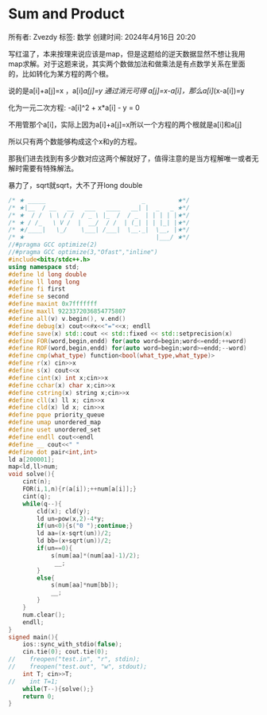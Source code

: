 # Sum and Product

所有者: Zvezdy
标签: 数学
创建时间: 2024年4月16日 20:20

写红温了，本来按理来说应该是map，但是这题给的逆天数据显然不想让我用map求解。对于这题来说，其实两个数做加法和做乘法是有点数学关系在里面的，比如转化为某方程的两个根。

说的是a[i]+a[j]=x ，a[i]*a[j]=y  通过消元可得 a[j]=x-a[i]，那么a[i]*(x-a[i])=y

化为一元二次方程:  -a[i]^2 + x*a[i] - y = 0

不用管那个a[i]，实际上因为a[i]+a[j]=x所以一个方程的两个根就是a[i]和a[j]

所以只有两个数能够构成这个x和y的方程。

那我们进去找到有多少数对应这两个解就好了，值得注意的是当方程解唯一或者无解时需要有特殊解法。

暴力了，sqrt就sqrt，大不了开long double

```cpp
/* ★ _____                           _         ★*/
/* ★|__  / __   __   ___   ____   __| |  _   _ ★*/
/* ★  / /  \ \ / /  / _ \ |_  /  / _  | | | | |★*/
/* ★ / /_   \ V /  |  __/  / /  | (_| | | |_| |★*/
/* ★/____|   \_/    \___| /___|  \__._|  \__, |★*/
/* ★                                     |___/ ★*/
//#pragma GCC optimize(2)
//#pragma GCC optimize(3,"Ofast","inline")
#include<bits/stdc++.h>
using namespace std;
#define ld long double
#define ll long long
#define fi first
#define se second
#define maxint 0x7fffffff
#define maxll 9223372036854775807
#define all(v) v.begin(), v.end()
#define debug(x) cout<<#x<<"="<<x; endll
#define save(x) std::cout << std::fixed << std::setprecision(x)
#define FOR(word,begin,endd) for(auto word=begin;word<=endd;++word)
#define ROF(word,begin,endd) for(auto word=begin;word>=endd;--word)
#define cmp(what_type) function<bool(what_type,what_type)>
#define r(x) cin>>x
#define s(x) cout<<x
#define cint(x) int x;cin>>x
#define cchar(x) char x;cin>>x
#define cstring(x) string x;cin>>x
#define cll(x) ll x; cin>>x
#define cld(x) ld x; cin>>x
#define pque priority_queue
#define umap unordered_map
#define uset unordered_set
#define endll cout<<endl
#define __ cout<<" "
#define dot pair<int,int>
ld a[200001];
map<ld,ll>num;
void solve(){
    cint(n);
    FOR(i,1,n){r(a[i]);++num[a[i]];}
    cint(q);
    while(q--){
        cld(x); cld(y);
        ld un=pow(x,2)-4*y;
        if(un<0){s("0 ");continue;}
        ld aa=(x-sqrt(un))/2;
        ld bb=(x+sqrt(un))/2;
        if(un==0){
            s(num[aa]*(num[aa]-1)/2);
             __;
        }
        else{
            s(num[aa]*num[bb]);
            __;
        }
    }
    num.clear();
    endll;
}
signed main(){
    ios::sync_with_stdio(false);
    cin.tie(0); cout.tie(0);
//    freopen("test.in", "r", stdin);
//    freopen("test.out", "w", stdout);
    int T; cin>>T;
//    int T=1;
    while(T--){solve();}
    return 0;
}
```